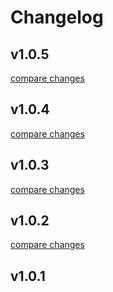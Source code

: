 # Changelog


## v1.0.5

[compare changes](https://github.com/dgsqre/nuxt-lightbox/compare/v1.0.4...v1.0.5)

## v1.0.4

[compare changes](https://github.com/dgsqre/nuxt-lightbox/compare/v1.0.3...v1.0.4)

## v1.0.3

[compare changes](https://github.com/dgsqre/nuxt-lightbox/compare/v1.0.2...v1.0.3)

## v1.0.2

[compare changes](https://github.com/dgsqre/nuxt-lightbox/compare/v1.0.1...v1.0.2)

## v1.0.1

